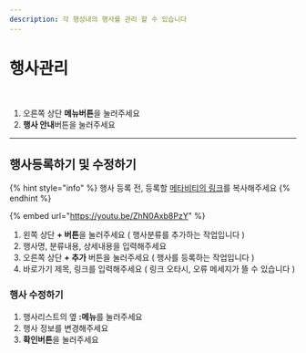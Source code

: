 ```yaml
---
description: 각 행성내의 행사를 관리 할 수 있습니다
---
```


# 행사관리

<figure><img src="../../../.gitbook/assets/스크린샷-2023-11-10-오후-6.15.27 (3).png" alt=""><figcaption></figcaption></figure>

1. 오른쪽 상단 **메뉴버튼**을 눌러주세요
2. **행사 안내**버튼을 눌러주세요&#x20;



***

## 행사등록하기 및 수정하기&#x20;

{% hint style="info" %}
행사 등록 전, 등록할 [메타비티의 링크](broken-reference)를 복사해주세요
{% endhint %}

{% embed url="https://youtu.be/ZhN0Axb8PzY" %}

1. 왼쪽 상단 **+ 버튼**을 눌러주세요 ( 행사분류를 추가하는 작업입니다 )
2. 행사명, 분류내용, 상세내용을 입력해주세요&#x20;
3. 오른쪽 상단 **+ 추가** 버튼을 눌러주세요 ( 행사를 등록하는 작업입니다 )
4. 바로가기 제목, 링크를 입력해주세요 ( 링크 오타시, 오류 메세지가 뜰 수 있습니다 )

### 행사 수정하기

1. 행사리스트의 옆 **:메뉴**를 눌러주세요&#x20;
2. 행사 정보를 변경해주세요&#x20;
3. **확인버튼**을 눌러주세요&#x20;

